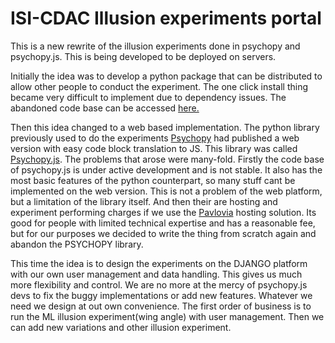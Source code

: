# ISI-CDAC Illusion experiments portal

This is a new rewrite of the illusion experiments done in psychopy and psychopy.js. This is being developed to be deployed on servers.  

Initially the idea was to develop a python package that can be distributed to allow other people to conduct the experiment. The one click install thing became very difficult to implement due to dependency issues. The abandoned code base can be accessed [here.](https://github.com/mm-crj/geomexp)

Then this idea changed to a web based implementation. The python library previously used to do the experiments [Psychopy](https://www.psychopy.org/) had published a web version with easy code block translation to JS. This library was called [Psychopy.js](https://github.com/psychopy/psychojs). The problems that arose were many-fold. Firstly the code base of psychopy.js is under active development and is not stable. It also has the most basic features of the python counterpart, so many stuff cant be implemented on the web version. This is not a problem of the web platform, but a limitation of the library itself. And then their are hosting  and experiment performing charges if we use the [Pavlovia](pavlovia.org/) hosting solution. Its good for people with limited technical expertise and has a reasonable fee, but for our purposes we decided to write the thing from scratch again and abandon the PSYCHOPY library.

This time the idea is to design the experiments on the DJANGO platform with our own user management and data handling. This gives us much more flexibility and control. We are no more at the mercy of psychopy.js devs to fix the buggy implementations or add new features. Whatever we need we design at out own convenience. The first order of business is to run the ML illusion experiment(wing angle) with user management. Then we can add new variations and other illusion experiment.
